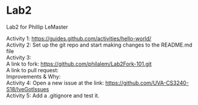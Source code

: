 # Lab2
Lab2 for Phillip LeMaster  <br />

Activity 1: https://guides.github.com/activities/hello-world/  <br />
Activity 2: Set up the git repo and start making changes to the README.md file  <br />
Activity 3:  <br />
A link to fork: https://github.com/philalem/Lab2Fork-101.git  <br />
A link to pull request:  <br />
Improvements & Why:  <br />
Activity 4: Open a new issue at the link: https://github.com/UVA-CS3240-S18/IveGotIssues  <br />
Activity 5: Add a .gitignore and test it.
